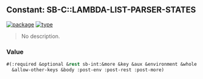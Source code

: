 ## Constant: SB-C::LAMBDA-LIST-PARSER-STATES
[![package](https://img.shields.io/badge/Package-SB--C-5f9ea0.svg?style=social&colorA=999999)](../) [![type](https://img.shields.io/badge/Type-Constant-5f9ea0.svg?style=social&colorA=999999)](../#constant) 

> No description.

### Value
```cl
#(:required &optional &rest sb-int:&more &key &aux &environment &whole
  &allow-other-keys &body :post-env :post-rest :post-more)
```
